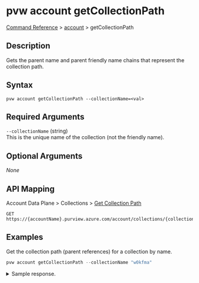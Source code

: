 # pvw account getCollectionPath
[Command Reference](../../../README.md#command-reference) > [account](./main.md) > getCollectionPath

## Description
Gets the parent name and parent friendly name chains that represent the collection path.

## Syntax
```
pvw account getCollectionPath --collectionName=<val>
```

## Required Arguments
`--collectionName` (string)  
This is the unique name of the collection (not the friendly name).

## Optional Arguments
*None*

## API Mapping
Account Data Plane > Collections > [Get Collection Path](https://docs.microsoft.com/en-us/rest/api/purview/accountdataplane/collections/get-collection-path)
```
GET https://{accountName}.purview.azure.com/account/collections/{collectionName}/getCollectionPath
```

## Examples
Get the collection path (parent references) for a collection by name.
```powershell
pvw account getCollectionPath --collectionName "w0kfma"
```

<details><summary>Sample response.</summary>
<p>

```json
{
    "parentFriendlyNameChain": [
        "Root Collection Friendly Name",
        "Social"
    ],
    "parentNameChain": [
        "esg-26fa7f24-pvw",
        "6b93rz"
    ]
}
```
</p>
</details>

